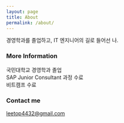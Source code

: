 ```yaml
---
layout: page
title: About
permalink: /about/
---
```


경영학과를 졸업하고, IT 엔지니어의 길로 들어선 나.

### More Information

국민대학교 경영학과 졸업<br>
SAP Junior Consultant 과정 수료<br>
비트캠프 수료

### Contact me

[leetop4432@gmail.com](mailto:leetop4432@gmail.com)
